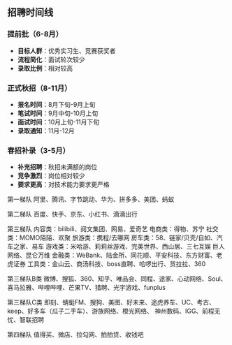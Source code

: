 ## 招聘时间线

### 提前批（6-8月）
- **目标人群**：优秀实习生、竞赛获奖者
- **流程简化**：面试轮次较少
- **录取比例**：相对较高

### 正式秋招（8-11月）
- **报名时间**：8月下旬-9月上旬
- **笔试时间**：9月中旬-10月上旬  
- **面试时间**：10月上旬-11月下旬
- **录取通知**：11月-12月

### 春招补录（3-5月）
- **补充招聘**：秋招未满额的岗位
- **竞争激烈**：岗位相对较少
- **要求更高**：对技术能力要求更严格


第一梯队
阿里、腾讯、字节跳动、华为、拼多多、美团、蚂蚁

第二梯队
百度、快手、京东、小红书、滴滴出行

第三梯队
内容类：bilibili、阅文集团、网易、爱奇艺
电商类：得物、苏宁
社交类：MOMO陌陌、欢聚
旅游类：携程/去哪网
房车类：58、链家/贝壳/自如、汽车之家、易车
游戏类：米哈游、莉莉丝游戏、完美世界、西山居、三七互娱 巨人网络、昆仑万维
金融类：WeBank、陆金所、同花顺、平安科技、东方财富、老虎证券
工具类：金山云、商汤科技、boss直聘、哈啰出行、货拉拉、360

第三梯队B类
微博、搜狐、360、知乎、唯品会、同程、途家、心动网络、Soul、喜马拉雅、哔哩哔哩、芒果TV、猎聘、光宇游戏、funplus

第三梯队C类
即刻、蜻蜓FM、搜狗、美图、好未来、途虎养车、UC、考古、
keep、好多车（瓜子二手车）、游族网络、橙光网络、
神州数码、IGG、前程无忧、智联招聘

第四梯队
值得买、微店、拉勾网、拍拍贷、收钱吧